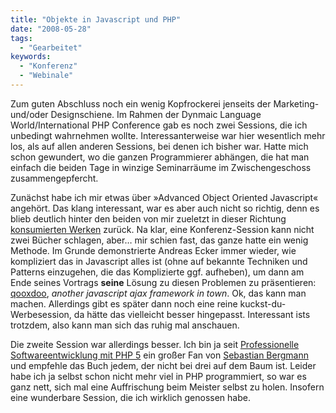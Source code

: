 ```yaml
---
title: "Objekte in Javascript und PHP"
date: "2008-05-28"
tags:
  - "Gearbeitet"
keywords:
  - "Konferenz"
  - "Webinale"
---
```


Zum guten Abschluss noch ein wenig Kopfrockerei jenseits der Marketing- und/oder Designschiene. Im Rahmen der Dynmaic Language World/International PHP Conference gab es noch zwei Sessions, die ich unbedingt wahrnehmen wollte. Interessanterweise war hier wesentlich mehr los, als auf allen anderen Sessions, bei denen ich bisher war. Hatte mich schon gewundert, wo die ganzen Programmierer abhängen, die hat man einfach die beiden Tage in winzige Seminarräume im Zwischengeschoss zusammengepfercht.

Zunächst habe ich mir etwas über »Advanced Object Oriented Javascript« angehört. Das klang interessant, war es aber auch nicht so richtig, denn es blieb deutlich hinter den beiden von mir zueletzt in dieser Richtung [konsumierten Werken](/codecandies/2008/02/14/gerade-gelesen-javascript-javascript-und-j/ "Codecandies: Gerade gelesen: Javascript, Javascript und J…") zurück. Na klar, eine Konferenz-Session kann nicht zwei Bücher schlagen, aber… mir schien fast, das ganze hatte ein wenig Methode. Im Grunde demonstrierte Andreas Ecker immer wieder, wie kompliziert das in Javascript alles ist (ohne auf bekannte Techniken und Patterns einzugehen, die das Komplizierte ggf. aufheben), um dann am Ende seines Vortrags **seine** Lösung zu diesen Problemen zu präsentieren: [qooxdoo](http://qooxdoo.org/), _another javascript ajax framework in town_. Ok, das kann man machen. Allerdings gibt es später dann noch eine reine kuckst-du-Werbesession, da hätte das vielleicht besser hingepasst. Interessant ists trotzdem, also kann man sich das ruhig mal anschauen.

Die zweite Session war allerdings besser. Ich bin ja seit [Professionelle Softwareentwicklung mit PHP 5](http://www.professionelle-softwareentwicklung-mit-php5.de/) ein großer Fan von [Sebastian Bergmann](http://sebastian-bergmann.de/) und empfehle das Buch jedem, der nicht bei drei auf dem Baum ist. Leider habe ich ja selbst schon nicht mehr viel in PHP programmiert, so war es ganz nett, sich mal eine Auffrischung beim Meister selbst zu holen. Insofern eine wunderbare Session, die ich wirklich genossen habe.
